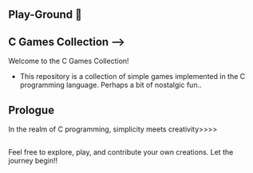 ## Play-Ground 🤫

## C Games Collection -->

Welcome to the C Games Collection! 
- This repository is a collection of simple games implemented in the C programming language. Perhaps a bit of nostalgic fun..

## Prologue

In the realm of C programming, simplicity meets creativity>>>>

##

Feel free to explore, play, and contribute your own creations. Let the journey begin!!
